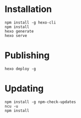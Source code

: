 # Installation

```
npm install -g hexo-cli
npm install
hexo generate
hexo serve
```

# Publishing

```
hexo deploy -g
```

# Updating

```
npm install -g npm-check-updates
ncu -u
npm install
```
